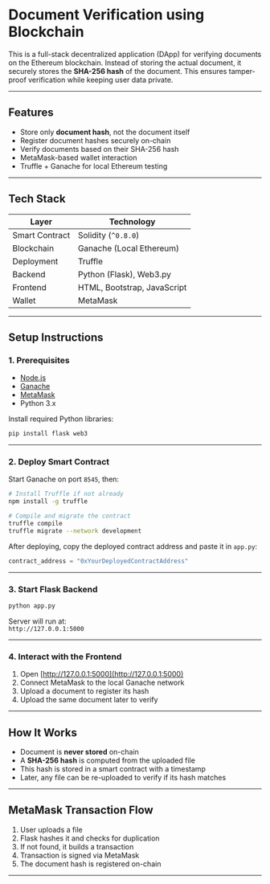 # Document Verification using Blockchain

This is a full-stack decentralized application (DApp) for verifying documents on the Ethereum blockchain. Instead of storing the actual document, it securely stores the **SHA-256 hash** of the document. This ensures tamper-proof verification while keeping user data private.

---

## Features

- Store only **document hash**, not the document itself  
- Register document hashes securely on-chain  
- Verify documents based on their SHA-256 hash  
- MetaMask-based wallet interaction  
- Truffle + Ganache for local Ethereum testing  

---

## Tech Stack

| Layer          | Technology                 |
|----------------|-----------------------------|
| Smart Contract | Solidity (`^0.8.0`)         |
| Blockchain     | Ganache (Local Ethereum)    |
| Deployment     | Truffle                     |
| Backend        | Python (Flask), Web3.py     |
| Frontend       | HTML, Bootstrap, JavaScript |
| Wallet         | MetaMask                    |

---
## Setup Instructions

### 1. Prerequisites

- [Node.js](https://nodejs.org/)
- [Ganache](https://trufflesuite.com/ganache/)
- [MetaMask](https://metamask.io/)
- Python 3.x

Install required Python libraries:

```bash
pip install flask web3
```

---

### 2. Deploy Smart Contract

Start Ganache on port `8545`, then:

```bash
# Install Truffle if not already
npm install -g truffle

# Compile and migrate the contract
truffle compile
truffle migrate --network development
```

After deploying, copy the deployed contract address and paste it in `app.py`:

```python
contract_address = "0xYourDeployedContractAddress"
```

---

### 3. Start Flask Backend

```bash
python app.py
```

Server will run at:  
`http://127.0.0.1:5000`

---

### 4. Interact with the Frontend

1. Open [http://127.0.0.1:5000](http://127.0.0.1:5000)
2. Connect MetaMask to the local Ganache network
3. Upload a document to register its hash
4. Upload the same document later to verify

---

## How It Works

- Document is **never stored** on-chain  
- A **SHA-256 hash** is computed from the uploaded file  
- This hash is stored in a smart contract with a timestamp  
- Later, any file can be re-uploaded to verify if its hash matches  

---
## MetaMask Transaction Flow

1. User uploads a file  
2. Flask hashes it and checks for duplication  
3. If not found, it builds a transaction  
4. Transaction is signed via MetaMask  
5. The document hash is registered on-chain  

---

